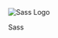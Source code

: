 <img src="/svg/skills/sass.svg" alt="Sass Logo" class="skill-image" />

<p class="skill-text">Sass</p>
